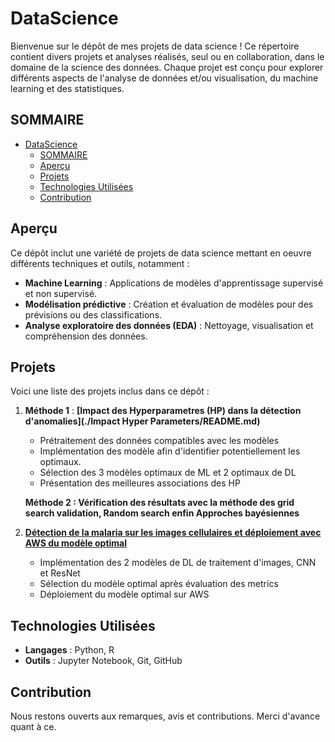 # DataScience

Bienvenue sur le dépôt de mes projets de data science ! 
Ce répertoire contient divers projets et analyses réalisés, seul ou en collaboration, dans le domaine de la science des données.
Chaque projet est conçu pour explorer différents aspects de l'analyse de données et/ou visualisation, du machine learning et des statistiques.

## SOMMAIRE

- [DataScience](#datascience)
  - [SOMMAIRE](#sommaire)
  - [Aperçu](#aperçu)
  - [Projets](#projets)
  - [Technologies Utilisées](#technologies-utilisées)
  - [Contribution](#contribution)

## Aperçu

Ce dépôt inclut une variété de projets de data science mettant en oeuvre différents techniques et outils, notamment :

- **Machine Learning** : Applications de modèles d'apprentissage supervisé et non supervisé.
- **Modélisation prédictive** : Création et évaluation de modèles pour des prévisions ou des classifications.
- **Analyse exploratoire des données (EDA)** : Nettoyage, visualisation et compréhension des données.

## Projets

Voici une liste des projets inclus dans ce dépôt :

1. **Méthode 1** : **[Impact des Hyperparametres (HP) dans la détection d'anomalies](./Impact Hyper Parameters/README.md)**
   - Prétraitement des données compatibles avec les modèles
   - Implémentation des modèle afin d'identifier potentiellement les optimaux.
   - Sélection des 3 modèles optimaux de ML et 2 optimaux de DL
   - Présentation des meilleures associations des HP
  
    **Méthode 2 : Vérification des résultats avec la méthode des grid search validation, Random search enfin Approches bayésiennes**

2. **[Détection de la malaria sur les images cellulaires et déploiement avec AWS du modèle optimal](./model_detect_malaria_and_deployment/README.md)**
   - Implémentation des 2 modèles de DL de traitement d'images, CNN et ResNet
   - Sélection du modèle optimal après évaluation des metrics
   - Déploiement du modèle optimal sur AWS

## Technologies Utilisées

- **Langages** : Python, R
- **Outils** : Jupyter Notebook, Git, GitHub

## Contribution

Nous restons ouverts aux remarques, avis et contributions. Merci d'avance quant à ce.